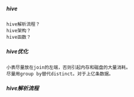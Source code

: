 
##### hive
    hive解析流程？
    hive架构？
    hive函数？


##### hive优化
    小表尽量放在join的左端，否则引起内存和磁盘的大量消耗。
    尽量用group by替代distinct。对于上亿条数据。

##### hive解析流程

